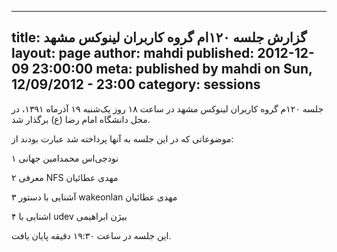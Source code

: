 ----------
title: گزارش جلسه ۱۲۰ام گروه کاربران لینوکس مشهد
layout: page
author: mahdi
published: 2012-12-09 23:00:00
meta: published by mahdi on Sun, 12/09/2012 - 23:00
category: sessions
----------


جلسه ۱۲۰م گروه کاربران لینوکس مشهد در ساعت ۱۸ روز یک‌شنبه ۱۹ آذرماه ۱۳۹۱، در
محل دانشگاه امام رضا (ع) برگذار شد.


<!--more-->



موضوعاتی که در این جلسه به آنها پرداخته شد عبارت بودند از:

۱ نودجی‌اس محمدامین جهانی

۲ معرفی NFS مهدی عطائیان

۳ آشنایی با دستور wakeonlan مهدی عطائیان

۴ اشنایی با udev بیژن ابراهیمی

این جلسه در ساعت ۱۹:۳۰ دقیقه پایان یافت.
